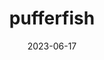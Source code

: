 ---
title: "pufferfish"
type: fish
date: 2023-06-17
hashtag: pufferfish
tags:
  - fish
type-of:
  - fish
---